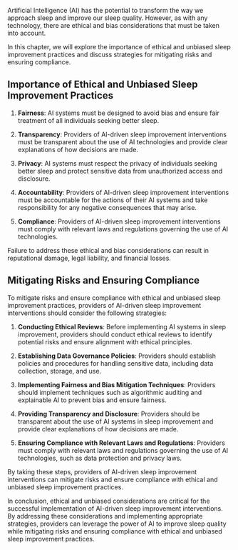
Artificial Intelligence (AI) has the potential to transform the way we approach sleep and improve our sleep quality. However, as with any technology, there are ethical and bias considerations that must be taken into account.

In this chapter, we will explore the importance of ethical and unbiased sleep improvement practices and discuss strategies for mitigating risks and ensuring compliance.

Importance of Ethical and Unbiased Sleep Improvement Practices
--------------------------------------------------------------

1. **Fairness**: AI systems must be designed to avoid bias and ensure fair treatment of all individuals seeking better sleep.

2. **Transparency**: Providers of AI-driven sleep improvement interventions must be transparent about the use of AI technologies and provide clear explanations of how decisions are made.

3. **Privacy**: AI systems must respect the privacy of individuals seeking better sleep and protect sensitive data from unauthorized access and disclosure.

4. **Accountability**: Providers of AI-driven sleep improvement interventions must be accountable for the actions of their AI systems and take responsibility for any negative consequences that may arise.

5. **Compliance**: Providers of AI-driven sleep improvement interventions must comply with relevant laws and regulations governing the use of AI technologies.

Failure to address these ethical and bias considerations can result in reputational damage, legal liability, and financial losses.

Mitigating Risks and Ensuring Compliance
----------------------------------------

To mitigate risks and ensure compliance with ethical and unbiased sleep improvement practices, providers of AI-driven sleep improvement interventions should consider the following strategies:

1. **Conducting Ethical Reviews**: Before implementing AI systems in sleep improvement, providers should conduct ethical reviews to identify potential risks and ensure alignment with ethical principles.

2. **Establishing Data Governance Policies**: Providers should establish policies and procedures for handling sensitive data, including data collection, storage, and use.

3. **Implementing Fairness and Bias Mitigation Techniques**: Providers should implement techniques such as algorithmic auditing and explainable AI to prevent bias and ensure fairness.

4. **Providing Transparency and Disclosure**: Providers should be transparent about the use of AI systems in sleep improvement and provide clear explanations of how decisions are made.

5. **Ensuring Compliance with Relevant Laws and Regulations**: Providers must comply with relevant laws and regulations governing the use of AI technologies, such as data protection and privacy laws.

By taking these steps, providers of AI-driven sleep improvement interventions can mitigate risks and ensure compliance with ethical and unbiased sleep improvement practices.

In conclusion, ethical and unbiased considerations are critical for the successful implementation of AI-driven sleep improvement interventions. By addressing these considerations and implementing appropriate strategies, providers can leverage the power of AI to improve sleep quality while mitigating risks and ensuring compliance with ethical and unbiased sleep improvement practices.
